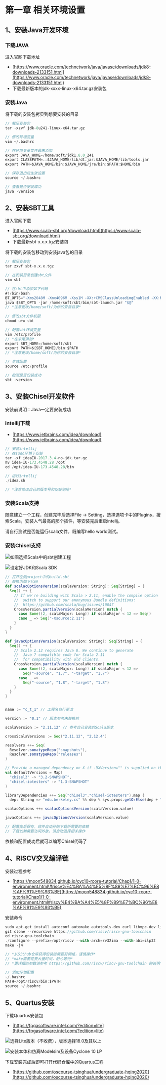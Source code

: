 # 第一章 相关环境设置

## 1、安装Java开发环境

### 下载JAVA

进入官网下载地址

* [https://www.oracle.com/technetwork/java/javase/downloads/jdk8-downloads-2133151.html](https://www.oracle.com/technetwork/java/javase/downloads/jdk8-downloads-2133151.html)
* 下载最新版本的jdk-xxxx-linux-x64.tar.gz安装包

### 安装Java

将下载的安装包拷贝到想要安装的目录

```scala
// 解压安装包
tar -xzvf jdk-8u241-linux-x64.tar.gz

// 修改环境变量
vim ~/.bashrc

// 在环境变量文件最末添加
export JAVA_HOME=/home/soft/jdk1.8.0_241
export CLASSPATH=.:$JAVA_HOME/lib/dt.jar:$JAVA_HOME/lib/tools.jar
export PATH=$JAVA_HOME/bin:$JAVA_HOME/jre/bin:$PATH:$HOME/bin

// 保存退出后生效设置
source ~/.bashrc

// 查看是否安装成功
java -version
```

## 2、安装SBT工具

进入官网下载

* [https://www.scala-sbt.org/download.html](https://www.scala-sbt.org/download.html)
* 下载最新sbt-x.x.x.tgz安装包

将下载的安装包移动到安装java包的目录

```scala
// 解压安装包
tar zxvf sbt-x.x.x.tgz

// 在安装目录创建sbt文件
vim sbt

// 在sbt中添加如下代码
#!/bin/bash
BT_OPTS="-Xms2048M -Xmx4096M -Xss1M -XX:+CMSClassUnloadingEnabled -XX:MaxPermSize=256M"
java $SBT_OPTS -jar /home/soft/sbt/bin/sbt-launch.jar "$@"
// *注意更改/home/soft/为你的安装目录*
 
// 修改sbt文件权限
chmod u+x sbt

// 配置sbt环境变量
vim /etc/profile
// *在末尾添加*
export SBT_HOME=/home/soft/sbt
export PATH=${SBT_HOME}/bin:$PATH
// *注意更改/home/soft/为你的安装目录*

// 生效配置
source /etc/profile

// 检测是否安装成功
sbt -version

```

## 3、安装Chisel开发软件

安装前说明：Java一定要安装成功

### intellij下载

* [https://www.jetbrains.com/idea/download](https://www.jetbrains.com/idea/download)

```scala
// 安装intellij
// 在sudo环境下安装
tar -xf ideaIU-2017.3.4-no-jdk.tar.gz
mv idea-IU-173.4548.28 /opt
cd /opt/idea-IU-173.4548.28/bin

// 运行intellij
./idea.sh

// *注意修改自己的版本号和安装地址*
```

### 安装Scala支持

随意建立一个工程，创建完毕后选择File -&gt; Setting，选择选项卡中的Plugins，搜索Scala，安装人气最高的那个插件，等安装完后重启intelij。

请自行测试是否能运行scala文件，既编写hello world测试。

### 安装Chisel支持

![&#x5982;&#x56FE;&#x9009;&#x62E9;Scala&#x4E2D;&#x7684;sbt&#x521B;&#x5EFA;&#x5DE5;&#x7A0B;](.gitbook/assets/image.png)

![&#x8BBE;&#x5B9A;&#x597D;JDK&#x548C;Scala SDK](.gitbook/assets/image%20%281%29.png)

```scala
// 打开左侧project中的build.sbt
// 替换为如下代码
def scalacOptionsVersion(scalaVersion: String): Seq[String] = {
  Seq() ++ {
    // If we're building with Scala > 2.11, enable the compile option
    //  switch to support our anonymous Bundle definitions:
    //  https://github.com/scala/bug/issues/10047
    CrossVersion.partialVersion(scalaVersion) match {
      case Some((2, scalaMajor: Long)) if scalaMajor < 12 => Seq()
      case _ => Seq("-Xsource:2.11")
    }
  }
}

def javacOptionsVersion(scalaVersion: String): Seq[String] = {
  Seq() ++ {
    // Scala 2.12 requires Java 8. We continue to generate
    //  Java 7 compatible code for Scala 2.11
    //  for compatibility with old clients.
    CrossVersion.partialVersion(scalaVersion) match {
      case Some((2, scalaMajor: Long)) if scalaMajor < 12 =>
        Seq("-source", "1.7", "-target", "1.7")
      case _ =>
        Seq("-source", "1.8", "-target", "1.8")
    }
  }
}


name := "c_t_1" // 工程名自行更改

version := "0.1" // 版本参考未替换前

scalaVersion := "2.11.12" // 参考自己安装的Scala版本

crossScalaVersions := Seq("2.11.12", "2.12.4")

resolvers ++= Seq(
  Resolver.sonatypeRepo("snapshots"),
  Resolver.sonatypeRepo("releases")
)

// Provide a managed dependency on X if -DXVersion="" is supplied on the command line.
val defaultVersions = Map(
  "chisel3" -> "3.2-SNAPSHOT",
  "chisel-iotesters" -> "1.3-SNAPSHOT"
)

libraryDependencies ++= Seq("chisel3","chisel-iotesters").map {
  dep: String => "edu.berkeley.cs" %% dep % sys.props.getOrElse(dep + "Version", defaultVersions(dep)) }

scalacOptions ++= scalacOptionsVersion(scalaVersion.value)

javacOptions ++= javacOptionsVersion(scalaVersion.value)

// 配置完后保存，软件自动开始下载所需要的依赖
// 下载依赖需要访问外放，请自动选择相关操作
```

依赖和配置成功后就可以编写Chisel代码了

## 4、RISCV交叉编译链

安装过程参考

* [https://moon548834.github.io/cyc10-rcore-tutorial/Chap1/1-0-environment.html\#riscv%E4%BA%A4%E5%8F%89%E7%BC%96%E8%AF%91%E9%93%BE](https://moon548834.github.io/cyc10-rcore-tutorial/Chap1/1-0-environment.html#riscv%E4%BA%A4%E5%8F%89%E7%BC%96%E8%AF%91%E9%93%BE)

安装命令

```scala
sudo apt-get install autoconf automake autotools-dev curl libmpc-dev libmpfr-dev libgmp-dev gawk build-essential bison flex texinfo gperf libtool patchutils bc zlib1g-dev libexpat-dev
git clone --recursive https://github.com/riscv/riscv-gnu-toolchain
cd riscv-gnu-toolchain
./configure --prefix=/opt/riscv --with-arch=rv32ima --with-abi=ilp32
make -j4

// *从Github仓库获得安装链需要好网络，谨慎操作*
// *make需要花费大量时间，耐心等待*
// *更详细的参数请参考 https://github.com/riscv/riscv-gnu-toolchain 的说明*
```

```scala
// 添加环境配置
~/.bashrc
PATH=/opt/riscv/bin:$PATH
source ~/.bashrc
```

## 5、Quartus安装

下载Quartus安装包

* [https://fpgasoftware.intel.com/?edition=lite](https://fpgasoftware.intel.com/?edition=lite)

![&#x9009;&#x62E9;Lite&#x7248;&#x672C;&#xFF08;&#x4E0D;&#x6536;&#x8D39;&#xFF09;&#xFF0C;&#x7248;&#x672C;&#x9009;&#x62E9;18.0&#x53CA;&#x5176;&#x4EE5;&#x4E0A;](.gitbook/assets/image%20%282%29.png)

![&#x5B89;&#x88C5;&#x672C;&#x4F53;&#x548C;&#x4EFF;&#x771F;Modelsim&#x53CA;&#x8BBE;&#x5907;Cyclone 10 LP](.gitbook/assets/image%20%283%29.png)

下载安装完成后即可打开代码仓库中的Quartus工程

* [https://github.com/oscourse-tsinghua/undergraduate-hqing2020](https://github.com/oscourse-tsinghua/undergraduate-hqing2020)



















